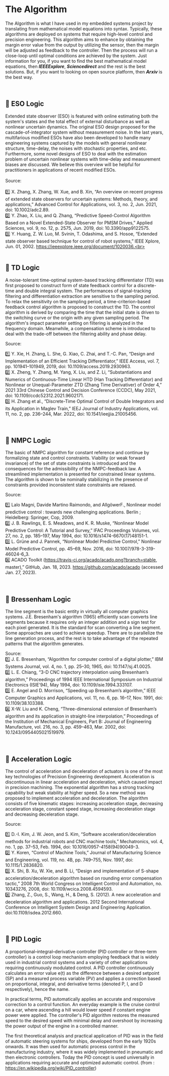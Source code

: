 # The Algorithm<br>

The Algorithm is what I have used in my embedded systems project by translating from mathematical model equations into syntax. Typically, these algorithms are deployed on systems that require high-level control and precision engineering. This algorithm aims to enhance by obtaining the margin error value from the output by utilizing the sensor, then the margin will be adjusted as feedback to the controller. Then the process will run a close-loop until optimal conditions are achieved by the system. Just information for you, if you want to find the best mathematical model equations, then ***IEEEExplore***, ***Sciencedirect*** and the rest is the best solutions. But, if you want to looking on open source platform, then ***Arxiv*** is the best way.  <br><br><br>

## :large_blue_diamond: ESO Logic<br>

Extended state observer (ESO) is featured with online estimating both the system's states and the total effect of external disturbance as well as nonlinear uncertain dynamics. The original ESO design proposed for the cascade-of-integrator system without measurement noise. In the last years, multifarious modified ESOs have also been developed to handle many engineering systems captured by the models with general nonlinear structure, time-delay, the noises with stochastic properties, and etc. Furthermore, some novel designs of ESO to deal with the estimation problem of uncertain nonlinear systems with time-delay and measurement biases are discussed. We believe this overview will be helpful for practitioners in applications of recent modified ESOs.<br><br>Source:<br><br>:one: X. Zhang, X. Zhang, W. Xue, and B. Xin, “An overview on recent progress of extended state observers for uncertain systems: Methods, theory, and applications,” Advanced Control for Applications, vol. 3, no. 2, Jun. 2021, doi: 10.1002/adc2.89.<br>:two: Y. Zhao, X. Liu, and Q. Zhang, “Predictive Speed-Control Algorithm Based on a Novel Extended-State Observer for PMSM Drives,” Applied Sciences, vol. 9, no. 12, p. 2575, Jun. 2019, doi: 10.3390/app9122575.<br>:three: Y. Huang, Z. W. Luo, M. Svinin, T. Odashima, and S. Hosoe, “Extended state observer based technique for control of robot systems,” IEEE Xplore, Jun. 01, 2002. https://ieeexplore.ieee.org/document/1020036.<br><br><br>

## :large_blue_diamond: TD Logic<br>
A noise-tolerant time-optimal system-based tracking differentiator (TD) was first proposed to construct form of state feedback control for a discrete-time and double integral system. The performances of signal-tracking filtering and differentiation extraction are sensitive to the sampling period. To relax the sensitivity on the sampling period, a time-criterion-based feedback control algorithm is proposed to construct the TD. The control algorithm is derived by comparing the time that the initial state is driven to the switching curve or the origin with any given sampling period. The algorithm's impact parameter setting on filtering is analyzed in the frequency domain. Meanwhile, a compensation scheme is introduced to deal with the trade-off between the filtering ability and phase delay.

Source:<br>

1️⃣ Y. Xie, H. Zhang, L. She, G. Xiao, C. Zhai, and T.-C. Pan, “Design and Implementation of an Efficient Tracking Differentiator,” IEEE Access, vol. 7, pp. 101941–101949, 2019, doi: 10.1109/access.2019.2930963.<br>
2️⃣ X. Zheng, Y. Zhang, M. Yang, X. Liu, and Z. Li, “Substantiations and Numerics of Continuous-Time Linear HTD (Han Tracking Differentiator) and Nonlinear or Unequal-Parameter ZTD (Zhang Time Derivativer) of Order 4,” 2021 33rd Chinese Control and Decision Conference (CCDC), May 2021, doi: 10.1109/ccdc52312.2021.9602171.<br>
3️⃣ H. Zhang et al., “Discrete-Time Optimal Control of Double Integrators and its Application in Maglev Train,” IEEJ Journal of Industry Applications, vol. 11, no. 2, pp. 236–244, Mar. 2022, doi: 10.1541/ieejjia.21005456.<br><br><br>

## :large_blue_diamond: NMPC Logic<br>
The basic of NMPC algorithm for constant reference and continue by formalizing state and control constraints. Viability (or weak forward invariance) of the set of state constraints is introduced and the consequences for the admissibility of the NMPC-feedback law. A streamlined implementation is presented for constrained linear systems. The algorithm is shown to be nominally stabilizing in the presence of constraints provided inconsistent state constraints are relaxed.

Source:<br>

1️⃣ Lalo Magni, Davide Martino Raimondo, and AllgöwerF., Nonlinear model predictive control : towards new challenging applications. Berlin ; Heidelberg: Springer, Cop, 2009.<br>
2️⃣ J. B. Rawlings, E. S. Meadows, and K. R. Muske, “Nonlinear Model Predictive Control: A Tutorial and Survey,” IFAC Proceedings Volumes, vol. 27, no. 2, pp. 185–197, May 1994, doi: 10.1016/s1474-6670(17)48151-1.<br>
3️⃣ L. Grüne and J. Pannek, “Nonlinear Model Predictive Control,” Nonlinear Model Predictive Control, pp. 45–69, Nov. 2016, doi: 10.1007/978-3-319-46024-6_3.<br>
4️⃣ ACADO Toolkit (https://travis-ci.org/acado/acado.png?branch=stable, master),” GitHub, Jan. 18, 2023. https://github.com/acado/acado (accessed Jan. 27, 2023).<br><br><br>

## :large_blue_diamond: Bressenham Logic<br>
The line segment is the basic entity in virtually all computer graphics systems. J.E. Bresenham's algorithm (1965) efficiently scan converts line segments because it requires only an integer addition and a sign test for each pixel generated. It is the standard for scan converting a line segment. Some approaches are used to achieve speedup. There are to parallelize the line generation process, and the rest is to take advantage of the repeated patterns that the algorithm generates.

Source:<br>
1️⃣ J. E. Bresenham, “Algorithm for computer control of a digital plotter,” IBM Systems Journal, vol. 4, no. 1, pp. 25–30, 1965, doi: 10.1147/sj.41.0025.<br>
2️⃣ L. E. Chiang, “3-D CNC trajectory interpolation using Bresenham’s algorithm,” Proceedings of 1994 IEEE International Symposium on Industrial Electronics (ISIE’94), May 1994, doi: 10.1109/isie.1994.333107.<br>
3️⃣ E. Angel and D. Morrison, “Speeding up Bresenham’s algorithm,” IEEE Computer Graphics and Applications, vol. 11, no. 6, pp. 16–17, Nov. 1991, doi: 10.1109/38.103388.<br>
4️⃣ X-W. Liu and K. Cheng, “Three-dimensional extension of Bresenham’s algorithm and its application in straight-line interpolation,” Proceedings of the Institution of Mechanical Engineers, Part B: Journal of Engineering Manufacture, vol. 216, no. 3, pp. 459–463, Mar. 2002, doi: 10.1243/0954405021519979.<br><br><br>

## :large_blue_diamond: Acceleration Logic<br>
The control of acceleration and deceleration of actuators is one of the most key technologies of Precision Engineering development. Acceleration is discontinuous in linear acceleration and deceleration, which caused impact in precision machining. The exponential algorithm has a strong tracking capability but weak stability at higher speed. So a new method was proposed to implement acceleration and deceleration. The algorithm consists of five kinematic stages: increasing acceleration stage, decreasing acceleration stage, constant speed stage, increasing deceleration stage and decreasing deceleration stage.<br>

Source:<br>

1️⃣ D.-I. Kim, J. W. Jeon, and S. Kim, “Software acceleration/deceleration methods for industrial robots and CNC machine tools,” Mechatronics, vol. 4, no. 1, pp. 37–53, Feb. 1994, doi: 10.1016/0957-4158(94)90049-3.<br>
2️⃣ Y. Koren, “Control of Machine Tools,” Journal of Manufacturing Science and Engineering, vol. 119, no. 4B, pp. 749–755, Nov. 1997, doi: 10.1115/1.2836820.<br>
3️⃣ X. Shi, B. Xu, W. Xie, and B. Li, “Design and implementation of S-shape acceleration/deceleration algorithm based on rounding error compensation tactic,” 2008 7th World Congress on Intelligent Control and Automation, no. 10343276, 2008, doi: 10.1109/wcica.2008.4594593.<br>
4️⃣ Zhang, Z., Guo, S., Wang, H., & Deng, S. (2012). A new acceleration and deceleration algorithm and applications. 2012 Second International Conference on Intelligent System Design and Engineering Application. doi:10.1109/isdea.2012.660.<br><br><br>

## :large_blue_diamond: PID Logic<br>

A proportional–integral–derivative controller (PID controller or three-term controller) is a control loop mechanism employing feedback that is widely used in industrial control systems and a variety of other applications requiring continuously modulated control. A PID controller continuously calculates an error value e(t) as the difference between a desired setpoint (SP) and a measured process variable (PV) and applies a correction based on proportional, integral, and derivative terms (denoted P, I, and D respectively), hence the name.<br>

In practical terms, PID automatically applies an accurate and responsive correction to a control function. An everyday example is the cruise control on a car, where ascending a hill would lower speed if constant engine power were applied. The controller's PID algorithm restores the measured speed to the desired speed with minimal delay and overshoot by increasing the power output of the engine in a controlled manner.<br>

The first theoretical analysis and practical application of PID was in the field of automatic steering systems for ships, developed from the early 1920s onwards. It was then used for automatic process control in the manufacturing industry, where it was widely implemented in pneumatic and then electronic controllers. Today the PID concept is used universally in applications requiring accurate and optimized automatic control. (from : https://en.wikipedia.org/wiki/PID_controller)<br>
